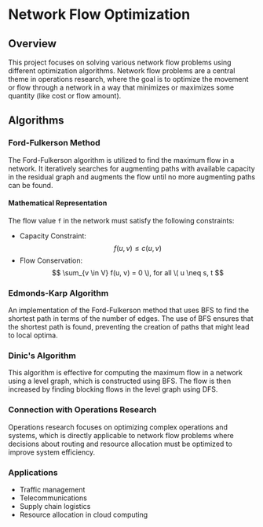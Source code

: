 # Network Flow Optimization

## Overview
This project focuses on solving various network flow problems using different optimization algorithms. Network flow problems are a central theme in operations research, where the goal is to optimize the movement or flow through a network in a way that minimizes or maximizes some quantity (like cost or flow amount).

## Algorithms

### Ford-Fulkerson Method
The Ford-Fulkerson algorithm is utilized to find the maximum flow in a network. It iteratively searches for augmenting paths with available capacity in the residual graph and augments the flow until no more augmenting paths can be found.

#### Mathematical Representation
The flow value `f` in the network must satisfy the following constraints:
- Capacity Constraint: $$ f(u, v) \leq c(u, v) $$
- Flow Conservation: $$ \sum_{v \in V} f(u, v) = 0 \), for all \( u \neq s, t $$

### Edmonds-Karp Algorithm
An implementation of the Ford-Fulkerson method that uses BFS to find the shortest path in terms of the number of edges. The use of BFS ensures that the shortest path is found, preventing the creation of paths that might lead to local optima.

### Dinic's Algorithm
This algorithm is effective for computing the maximum flow in a network using a level graph, which is constructed using BFS. The flow is then increased by finding blocking flows in the level graph using DFS.

### Connection with Operations Research
Operations research focuses on optimizing complex operations and systems, which is directly applicable to network flow problems where decisions about routing and resource allocation must be optimized to improve system efficiency.

### Applications
- Traffic management
- Telecommunications
- Supply chain logistics
- Resource allocation in cloud computing
